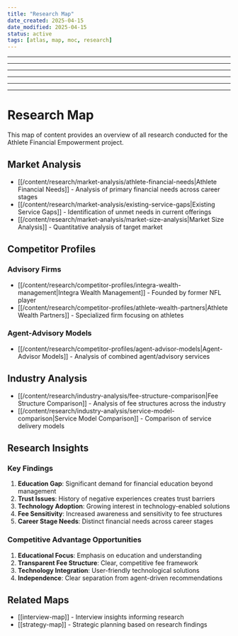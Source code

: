 ```yaml
---
title: "Research Map"
date_created: 2025-04-15
date_modified: 2025-04-15
status: active
tags: [atlas, map, moc, research]
---
```


---

---

---

---

---

---

# Research Map

This map of content provides an overview of all research conducted for the Athlete Financial Empowerment project.

## Market Analysis

- [[/content/research/market-analysis/athlete-financial-needs|Athlete Financial Needs]] - Analysis of primary financial needs across career stages
- [[/content/research/market-analysis/existing-service-gaps|Existing Service Gaps]] - Identification of unmet needs in current offerings
- [[/content/research/market-analysis/market-size-analysis|Market Size Analysis]] - Quantitative analysis of target market

## Competitor Profiles

### Advisory Firms

- [[/content/research/competitor-profiles/integra-wealth-management|Integra Wealth Management]] - Founded by former NFL player
- [[/content/research/competitor-profiles/athlete-wealth-partners|Athlete Wealth Partners]] - Specialized firm focusing on athletes

### Agent-Advisory Models

- [[/content/research/competitor-profiles/agent-advisor-models|Agent-Advisor Models]] - Analysis of combined agent/advisory services

## Industry Analysis

- [[/content/research/industry-analysis/fee-structure-comparison|Fee Structure Comparison]] - Analysis of fee structures across the industry
- [[/content/research/industry-analysis/service-model-comparison|Service Model Comparison]] - Comparison of service delivery models

## Research Insights

### Key Findings

1. **Education Gap**: Significant demand for financial education beyond management
2. **Trust Issues**: History of negative experiences creates trust barriers
3. **Technology Adoption**: Growing interest in technology-enabled solutions
4. **Fee Sensitivity**: Increased awareness and sensitivity to fee structures
5. **Career Stage Needs**: Distinct financial needs across career stages

### Competitive Advantage Opportunities

1. **Educational Focus**: Emphasis on education and understanding
2. **Transparent Fee Structure**: Clear, competitive fee framework
3. **Technology Integration**: User-friendly technological solutions
4. **Independence**: Clear separation from agent-driven recommendations

## Related Maps

- [[interview-map]] - Interview insights informing research
- [[strategy-map]] - Strategic planning based on research findings
